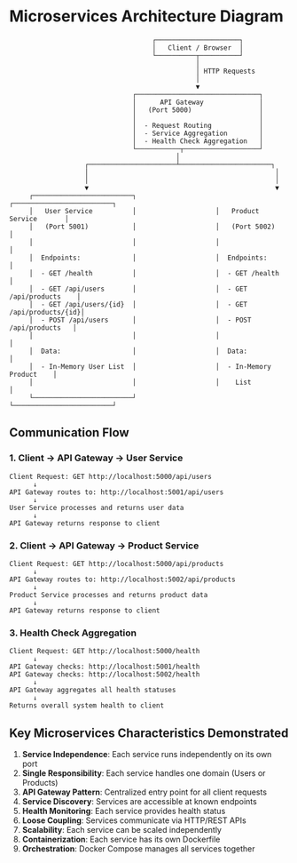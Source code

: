 # Microservices Architecture Diagram

```
                                    ┌─────────────────────┐
                                    │   Client / Browser  │
                                    └──────────┬──────────┘
                                               │
                                               │ HTTP Requests
                                               │
                                               ▼
                               ┌───────────────────────────────┐
                               │      API Gateway              │
                               │   (Port 5000)                 │
                               │                               │
                               │  - Request Routing            │
                               │  - Service Aggregation        │
                               │  - Health Check Aggregation   │
                               └───────────┬───────────────────┘
                                          │
                   ┌──────────────────────┴───────────────────────┐
                   │                                               │
                   │                                               │
                   ▼                                               ▼
     ┌─────────────────────────┐                    ┌─────────────────────────┐
     │   User Service          │                    │   Product Service       │
     │   (Port 5001)           │                    │   (Port 5002)           │
     │                         │                    │                         │
     │  Endpoints:             │                    │  Endpoints:             │
     │  - GET /health          │                    │  - GET /health          │
     │  - GET /api/users       │                    │  - GET /api/products    │
     │  - GET /api/users/{id}  │                    │  - GET /api/products/{id}│
     │  - POST /api/users      │                    │  - POST /api/products   │
     │                         │                    │                         │
     │  Data:                  │                    │  Data:                  │
     │  - In-Memory User List  │                    │  - In-Memory Product    │
     │                         │                    │    List                 │
     └─────────────────────────┘                    └─────────────────────────┘
```

## Communication Flow

### 1. Client → API Gateway → User Service
```
Client Request: GET http://localhost:5000/api/users
      ↓
API Gateway routes to: http://localhost:5001/api/users
      ↓
User Service processes and returns user data
      ↓
API Gateway returns response to client
```

### 2. Client → API Gateway → Product Service
```
Client Request: GET http://localhost:5000/api/products
      ↓
API Gateway routes to: http://localhost:5002/api/products
      ↓
Product Service processes and returns product data
      ↓
API Gateway returns response to client
```

### 3. Health Check Aggregation
```
Client Request: GET http://localhost:5000/health
      ↓
API Gateway checks: http://localhost:5001/health
API Gateway checks: http://localhost:5002/health
      ↓
API Gateway aggregates all health statuses
      ↓
Returns overall system health to client
```

## Key Microservices Characteristics Demonstrated

1. **Service Independence**: Each service runs independently on its own port
2. **Single Responsibility**: Each service handles one domain (Users or Products)
3. **API Gateway Pattern**: Centralized entry point for all client requests
4. **Service Discovery**: Services are accessible at known endpoints
5. **Health Monitoring**: Each service provides health status
6. **Loose Coupling**: Services communicate via HTTP/REST APIs
7. **Scalability**: Each service can be scaled independently
8. **Containerization**: Each service has its own Dockerfile
9. **Orchestration**: Docker Compose manages all services together
